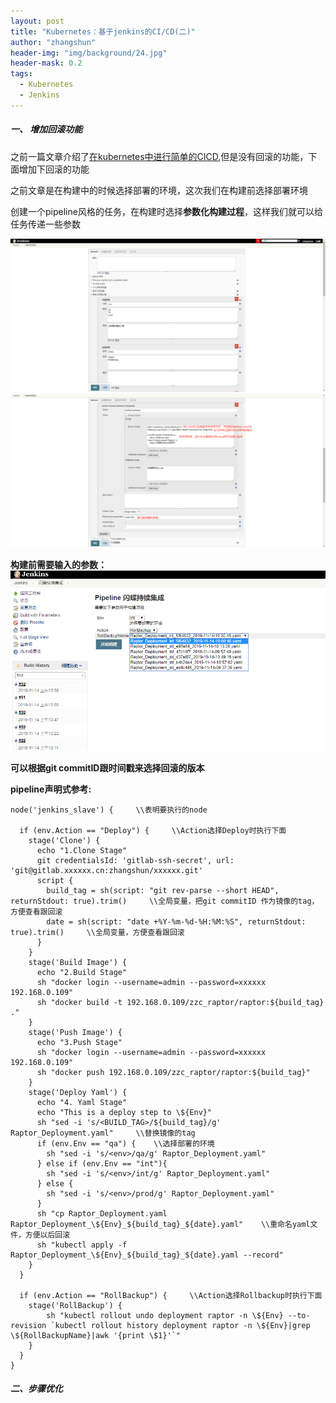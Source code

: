 ```yaml
---
layout: post
title: "Kubernetes：基于jenkins的CI/CD(二)"
author: "zhangshun"
header-img: "img/background/24.jpg"
header-mask: 0.2
tags:
  - Kubernetes
  - Jenkins
---
```


##### 一、 增加回滚功能

之前一篇文章介绍了[在kubernetes中进行简单的CICD](https://blog.zs-fighting.cn/2019/11/08/Kubernetes-%E5%9F%BA%E4%BA%8Ejenkins%E7%9A%84CICD(%E4%B8%80)/),但是没有回滚的功能，下面增加下回滚的功能

之前文章是在构建中的时候选择部署的环境，这次我们在构建前选择部署环境

创建一个pipeline风格的任务，在构建时选择**参数化构建过程**，这样我们就可以给任务传递一些参数

![](/img/in-post/2019-11-08-Kubernetes-基于jenkins的CICD/参数化构建01.png)
![](/img/in-post/2019-11-08-Kubernetes-基于jenkins的CICD/参数化构建02.png)

**构建前需要输入的参数：**
![](/img/in-post/2019-11-08-Kubernetes-基于jenkins的CICD/效果图.png)

**可以根据git commitID跟时间戳来选择回滚的版本**

**pipeline声明式参考:**
```
node('jenkins_slave') {		\\表明要执行的node

  if (env.Action == "Deploy") {		\\Action选择Deploy时执行下面
    stage('Clone') {
      echo "1.Clone Stage"
      git credentialsId: 'gitlab-ssh-secret', url: 'git@gitlab.xxxxxx.cn:zhangshun/xxxxxx.git'
      script {
        build_tag = sh(script: "git rev-parse --short HEAD", returnStdout: true).trim()		\\全局变量，把git commitID 作为镜像的tag，方便查看跟回滚
        date = sh(script: "date +%Y-%m-%d-%H:%M:%S", returnStdout: true).trim()		\\全局变量，方便查看跟回滚
      }      
    }
    stage('Build Image') {
      echo "2.Build Stage"
      sh "docker login --username=admin --password=xxxxxx 192.168.0.109"
      sh "docker build -t 192.168.0.109/zzc_raptor/raptor:${build_tag} ."
    }
    stage('Push Image') {
      echo "3.Push Stage"
      sh "docker login --username=admin --password=xxxxxx 192.168.0.109"
      sh "docker push 192.168.0.109/zzc_raptor/raptor:${build_tag}"
    }
    stage('Deploy Yaml') {
      echo "4. Yaml Stage"
      echo "This is a deploy step to \${Env}"
      sh "sed -i 's/<BUILD_TAG>/${build_tag}/g' Raptor_Deployment.yaml"		\\替换镜像的tag
      if (env.Env == "qa") {	\\选择部署的环境
        sh "sed -i 's/<env>/qa/g' Raptor_Deployment.yaml"
      } else if (env.Env == "int"){
        sh "sed -i 's/<env>/int/g' Raptor_Deployment.yaml"
      } else {
        sh "sed -i 's/<env>/prod/g' Raptor_Deployment.yaml"
      }
      sh "cp Raptor_Deployment.yaml Raptor_Deployment_\${Env}_${build_tag}_${date}.yaml"	\\重命名yaml文件，方便以后回滚
      sh "kubectl apply -f Raptor_Deployment_\${Env}_${build_tag}_${date}.yaml --record"
    }
  }

  if (env.Action == "RollBackup") {		\\Action选择Rollbackup时执行下面
    stage('RollBackup') {
        sh "kubectl rollout undo deployment raptor -n \${Env} --to-revision `kubectl rollout history deployment raptor -n \${Env}|grep \${RollBackupName}|awk '{print \$1}'`"
    }
  }
}
```

##### 二、步骤优化

